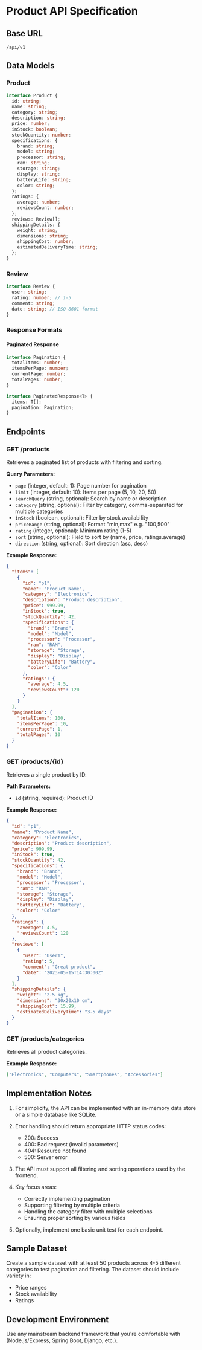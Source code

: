 # Product API Specification

## Base URL

```
/api/v1
```

## Data Models

### Product

```typescript
interface Product {
  id: string;
  name: string;
  category: string;
  description: string;
  price: number;
  inStock: boolean;
  stockQuantity: number;
  specifications: {
    brand: string;
    model: string;
    processor: string;
    ram: string;
    storage: string;
    display: string;
    batteryLife: string;
    color: string;
  };
  ratings: {
    average: number;
    reviewsCount: number;
  };
  reviews: Review[];
  shippingDetails: {
    weight: string;
    dimensions: string;
    shippingCost: number;
    estimatedDeliveryTime: string;
  };
}
```

### Review

```typescript
interface Review {
  user: string;
  rating: number; // 1-5
  comment: string;
  date: string; // ISO 8601 format
}
```

### Response Formats

#### Paginated Response

```typescript
interface Pagination {
  totalItems: number;
  itemsPerPage: number;
  currentPage: number;
  totalPages: number;
}

interface PaginatedResponse<T> {
  items: T[];
  pagination: Pagination;
}
```

## Endpoints

### GET /products

Retrieves a paginated list of products with filtering and sorting.

**Query Parameters:**

- `page` (integer, default: 1): Page number for pagination
- `limit` (integer, default: 10): Items per page (5, 10, 20, 50)
- `searchQuery` (string, optional): Search by name or description
- `category` (string, optional): Filter by category, comma-separated for multiple categories
- `inStock` (boolean, optional): Filter by stock availability
- `priceRange` (string, optional): Format "min,max" e.g. "100,500"
- `rating` (integer, optional): Minimum rating (1-5)
- `sort` (string, optional): Field to sort by (name, price, ratings.average)
- `direction` (string, optional): Sort direction (asc, desc)

**Example Response:**

```json
{
  "items": [
    {
      "id": "p1",
      "name": "Product Name",
      "category": "Electronics",
      "description": "Product description",
      "price": 999.99,
      "inStock": true,
      "stockQuantity": 42,
      "specifications": {
        "brand": "Brand",
        "model": "Model",
        "processor": "Processor",
        "ram": "RAM",
        "storage": "Storage",
        "display": "Display",
        "batteryLife": "Battery",
        "color": "Color"
      },
      "ratings": {
        "average": 4.5,
        "reviewsCount": 120
      }
    }
  ],
  "pagination": {
    "totalItems": 100,
    "itemsPerPage": 10,
    "currentPage": 1,
    "totalPages": 10
  }
}
```

### GET /products/{id}

Retrieves a single product by ID.

**Path Parameters:**

- `id` (string, required): Product ID

**Example Response:**

```json
{
  "id": "p1",
  "name": "Product Name",
  "category": "Electronics",
  "description": "Product description",
  "price": 999.99,
  "inStock": true,
  "stockQuantity": 42,
  "specifications": {
    "brand": "Brand",
    "model": "Model",
    "processor": "Processor",
    "ram": "RAM",
    "storage": "Storage",
    "display": "Display",
    "batteryLife": "Battery",
    "color": "Color"
  },
  "ratings": {
    "average": 4.5,
    "reviewsCount": 120
  },
  "reviews": [
    {
      "user": "User1",
      "rating": 5,
      "comment": "Great product",
      "date": "2023-05-15T14:30:00Z"
    }
  ],
  "shippingDetails": {
    "weight": "2.5 kg",
    "dimensions": "30x20x10 cm",
    "shippingCost": 15.99,
    "estimatedDeliveryTime": "3-5 days"
  }
}
```

### GET /products/categories

Retrieves all product categories.

**Example Response:**

```json
["Electronics", "Computers", "Smartphones", "Accessories"]
```

## Implementation Notes

1. For simplicity, the API can be implemented with an in-memory data store or a simple database like SQLite.

2. Error handling should return appropriate HTTP status codes:

   - 200: Success
   - 400: Bad request (invalid parameters)
   - 404: Resource not found
   - 500: Server error

3. The API must support all filtering and sorting operations used by the frontend.

4. Key focus areas:

   - Correctly implementing pagination
   - Supporting filtering by multiple criteria
   - Handling the category filter with multiple selections
   - Ensuring proper sorting by various fields

5. Optionally, implement one basic unit test for each endpoint.

## Sample Dataset

Create a sample dataset with at least 50 products across 4-5 different categories to test pagination and filtering. The dataset should include variety in:

- Price ranges
- Stock availability
- Ratings

## Development Environment

Use any mainstream backend framework that you're comfortable with (Node.js/Express, Spring Boot, Django, etc.).
